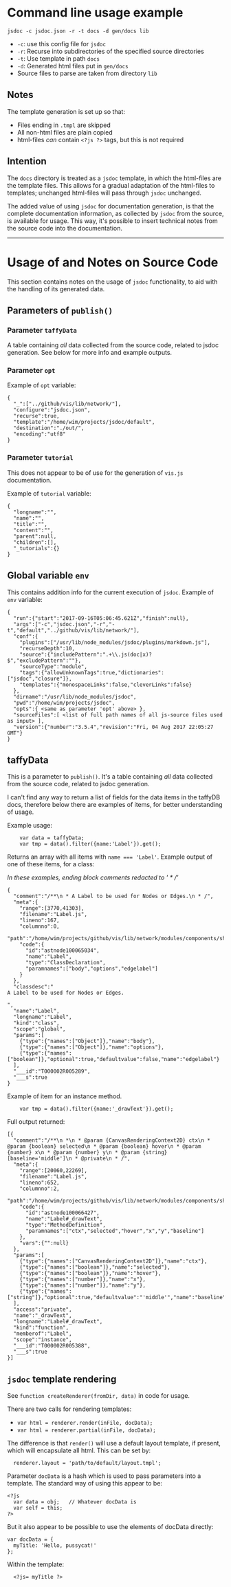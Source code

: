 # Command line usage example

```
jsdoc -c jsdoc.json -r -t docs -d gen/docs lib

```

- `-c`: use this config file for `jsdoc`
- `-r`: Recurse into subdirectories of the specified source directories
- `-t`: Use template in path `docs`
- `-d`: Generated html files put in `gen/docs`
- Source files to parse are taken from directory `lib`


## Notes

The template generation is set up so that:

- Files ending in `.tmpl` are skipped
- All non-html files are plain copied
- html-files *can* contain `<?js ?>` tags, but this is not required


## Intention

The `docs` directory is treated as a `jsdoc` template, in which the html-files are the template files.
This allows for a gradual adaptation of the html-files to templates; unchanged html-files will pass 
through `jsdoc` unchanged.

The added value of using `jsdoc` for documentation generation, is that
the complete documentation information, as collected by `jsdoc` from the source, is
available for usage. This way, it's possible to insert technical notes from the source
code into the documentation.

----

# Usage of and Notes on Source Code

This section contains notes on the usage of `jsdoc` functionality, to aid with the handling
of its generated data.


  ## Parameters of `publish()`

  ### Parameter `taffyData`

  A table containing *all* data collected from the source code, related to jsdoc generation.
  See below for more info and example outputs.

  ### Parameter `opt`

  Example of `opt` variable:

```
{
  "_":["../github/vis/lib/network/"],
  "configure":"jsdoc.json",
  "recurse":true,
  "template":"/home/wim/projects/jsdoc/default",
  "destination":"./out/",
  "encoding":"utf8"
}
```

  ### Parameter `tutorial`

  This does not appear to be of use for the generation of `vis.js` documentation.

  Example of `tutorial` variable:

```
{
  "longname":"",
  "name":"",
  "title":"",
  "content":"",
  "parent":null,
  "children":[],
  "_tutorials":{}
}
```

  ## Global variable `env`

  This contains addition info for the current execution of `jsdoc`. Example of `env` variable:

```
{
  "run":{"start":"2017-09-16T05:06:45.621Z","finish":null},
  "args":["-c","jsdoc.json","-r","-t","default","../github/vis/lib/network/"],
  "conf":{
    "plugins":["/usr/lib/node_modules/jsdoc/plugins/markdown.js"],
    "recurseDepth":10,
    "source":{"includePattern":".+\\.js(doc|x)?$","excludePattern":""},
    "sourceType":"module",
    "tags":{"allowUnknownTags":true,"dictionaries":["jsdoc","closure"]},
    "templates":{"monospaceLinks":false,"cleverLinks":false}
  },
  "dirname":"/usr/lib/node_modules/jsdoc",
  "pwd":"/home/wim/projects/jsdoc",
  "opts":{ <same as parameter 'opt' above> },
  "sourceFiles":[ <list of full path names of all js-source files used as input> ],
  "version":{"number":"3.5.4","revision":"Fri, 04 Aug 2017 22:05:27 GMT"}
}
```


  ## taffyData

  This is a parameter to `publish()`. It's a table containing *all* data collected from the
  source code, related to jsdoc generation.

  I can't find any way to return a list of fields for the data items in the taffyDB docs,
  therefore below there are examples of items, for better understanding of usage.

  Example usage:

```
    var data = taffyData;
    var tmp = data().filter({name:'Label'}).get();
```

  Returns an array with all items with `name === 'Label'`.
  Example output of one of these items, for a class:

*In these examples, ending block comments redacted to ' * /'*
```
{
  "comment":"/**\n * A Label to be used for Nodes or Edges.\n * /",
  "meta":{
    "range":[3770,41303],
    "filename":"Label.js",
    "lineno":167,
    "columnno":0,
    "path":"/home/wim/projects/github/vis/lib/network/modules/components/shared",
    "code":{
      "id":"astnode100065034",
      "name":"Label",
      "type":"ClassDeclaration",
      "paramnames":["body","options","edgelabel"]
    }
  },
  "classdesc":"
A Label to be used for Nodes or Edges.

",
  "name":"Label",
  "longname":"Label",
  "kind":"class",
  "scope":"global",
  "params":[
    {"type":{"names":["Object"]},"name":"body"},
    {"type":{"names":["Object"]},"name":"options"},
    {"type":{"names":["boolean"]},"optional":true,"defaultvalue":false,"name":"edgelabel"}
  ],
  "___id":"T000002R005289",
  "___s":true
}
```

  Example of item for an instance method.

```
    var tmp = data().filter({name:'_drawText'}).get();
```

  Full output returned:

```
[{
  "comment":"/**\n *\n * @param {CanvasRenderingContext2D} ctx\n * @param {boolean} selected\n * @param {boolean} hover\n * @param {number} x\n * @param {number} y\n * @param {string} [baseline='middle']\n * @private\n * /",
  "meta":{
    "range":[20060,22269],
    "filename":"Label.js",
    "lineno":652,
    "columnno":2,
    "path":"/home/wim/projects/github/vis/lib/network/modules/components/shared",
    "code":{
      "id":"astnode100066427",
      "name":"Label#_drawText",
      "type":"MethodDefinition",
      "paramnames":["ctx","selected","hover","x","y","baseline"]
    },
    "vars":{"":null}
  },
  "params":[
    {"type":{"names":["CanvasRenderingContext2D"]},"name":"ctx"},
    {"type":{"names":["boolean"]},"name":"selected"},
    {"type":{"names":["boolean"]},"name":"hover"},
    {"type":{"names":["number"]},"name":"x"},
    {"type":{"names":["number"]},"name":"y"},
    {"type":{"names":["string"]},"optional":true,"defaultvalue":"'middle'","name":"baseline"}
  ],
  "access":"private",
  "name":"_drawText",
  "longname":"Label#_drawText",
  "kind":"function",
  "memberof":"Label",
  "scope":"instance",
  "___id":"T000002R005388",
  "___s":true
}]
```

  ## `jsdoc` template rendering

  See `function createRenderer(fromDir, data)` in code for usage.

  There are two calls for rendering templates:
 
  - `var html = renderer.render(inFile, docData);`
  - `var html = renderer.partial(inFile, docData);`
 
  The difference is that `render()` will use a default layout template, if present, which
  will encapsulate all html. This can be set by:
 
  ```
    renderer.layout = 'path/to/default/layout.tmpl'; 
  ```
 
  Parameter `docData` is a hash which is used to pass parameters into a template.
  The standard way of using this appear to be:
  ```
  <?js
    var data = obj;   // Whatever docData is
    var self = this;
  ?>
  ```
 
  But it also appear to be possible to use the elements of docData directly:
  ```
  var docData = {
    myTitle: 'Hello, pussycat!'
  };
  ```
 
  Within the template:
  ```
    <?js= myTitle ?>
  ```
